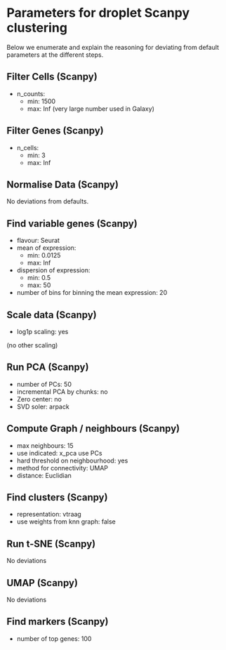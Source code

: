 # Parameters for droplet Scanpy clustering

Below we enumerate and explain the reasoning for deviating from default parameters at the different steps.

## Filter Cells (Scanpy)

- n_counts:
  - min: 1500
  - max: Inf (very large number used in Galaxy)
  
## Filter Genes (Scanpy)

- n_cells:
  - min: 3
  - max: Inf

## Normalise Data (Scanpy)

No deviations from defaults.

## Find variable genes (Scanpy)

- flavour: Seurat
- mean of expression:
  - min: 0.0125
  - max: Inf
- dispersion of expression:
  - min: 0.5
  - max: 50
- number of bins for binning the mean expression: 20
  
## Scale data (Scanpy)

- log1p scaling: yes

(no other scaling)

## Run PCA (Scanpy)

- number of PCs: 50
- incremental PCA by chunks: no
- Zero center: no
- SVD soler: arpack

## Compute Graph / neighbours (Scanpy)

- max neighbours: 15
- use indicated: x_pca use PCs
- hard threshold on neighbourhood: yes
- method for connectivity: UMAP
- distance: Euclidian

## Find clusters (Scanpy)

- representation: vtraag
- use weights from knn graph: false

## Run t-SNE (Scanpy)

No deviations

## UMAP (Scanpy)

No deviations

## Find markers (Scanpy)

- number of top genes: 100
